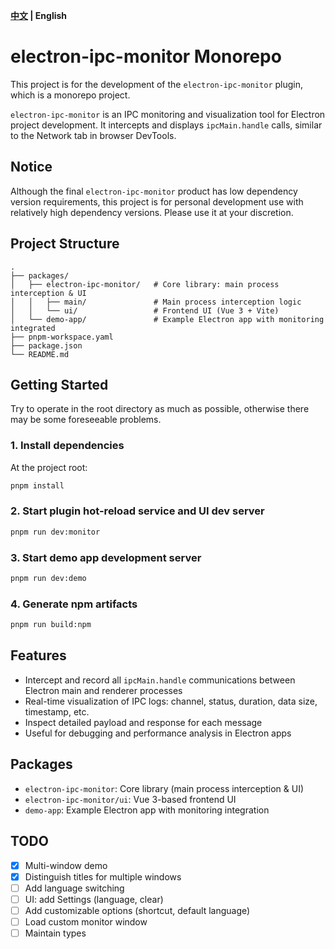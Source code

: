 **[中文](./README.md) | English**

# electron-ipc-monitor Monorepo

This project is for the development of the `electron-ipc-monitor` plugin, which is a monorepo project.

`electron-ipc-monitor` is an IPC monitoring and visualization tool for Electron project development. It intercepts and displays `ipcMain.handle` calls, similar to the Network tab in browser DevTools.

## Notice

Although the final `electron-ipc-monitor` product has low dependency version requirements, this project is for personal development use with relatively high dependency versions. Please use it at your discretion.

## Project Structure

```
.
├── packages/
│   ├── electron-ipc-monitor/   # Core library: main process interception & UI
│   │   ├── main/               # Main process interception logic
│   │   └── ui/                 # Frontend UI (Vue 3 + Vite)
│   └── demo-app/               # Example Electron app with monitoring integrated
├── pnpm-workspace.yaml
├── package.json
└── README.md
```

## Getting Started

Try to operate in the root directory as much as possible, otherwise there may be some foreseeable problems.

### 1. Install dependencies

At the project root:

```bash
pnpm install
```

### 2. Start plugin hot-reload service and UI dev server

```bash
pnpm run dev:monitor
```

### 3. Start demo app development server

```bash
pnpm run dev:demo
```

### 4. Generate npm artifacts

```bash
pnpm run build:npm
```

## Features

- Intercept and record all `ipcMain.handle` communications between Electron main and renderer processes
- Real-time visualization of IPC logs: channel, status, duration, data size, timestamp, etc.
- Inspect detailed payload and response for each message
- Useful for debugging and performance analysis in Electron apps

## Packages

- `electron-ipc-monitor`: Core library (main process interception & UI)
- `electron-ipc-monitor/ui`: Vue 3-based frontend UI
- `demo-app`: Example Electron app with monitoring integration

## TODO
- [x] Multi-window demo
- [x] Distinguish titles for multiple windows
- [ ] Add language switching
- [ ] UI: add Settings (language, clear)
- [ ] Add customizable options (shortcut, default language)
- [ ] Load custom monitor window
- [ ] Maintain types
